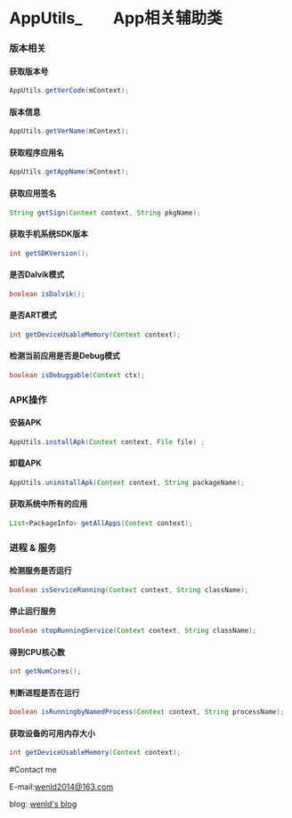 # AppUtils_  &ensp;&ensp;&ensp;  App相关辅助类
### 版本相关
#### 获取版本号
```java
AppUtils.getVerCode(mContext);
```
#### 版本信息
```java
AppUtils.getVerName(mContext);
```
#### 获取程序应用名
```java
AppUtils.getAppName(mContext);
```
#### 获取应用签名
```java
String getSign(Context context, String pkgName);
```
#### 获取手机系统SDK版本
```java
int getSDKVersion();
```

#### 是否Dalvik模式
```java
boolean isDalvik();
```
#### 是否ART模式
```java
int getDeviceUsableMemory(Context context);
```
#### 检测当前应用是否是Debug模式
```java
boolean isDebuggable(Context ctx);
```

### APK操作
#### 安装APK
```java
AppUtils.installApk(Context context, File file) ;
```
#### 卸载APK
```java
AppUtils.uninstallApk(Context context, String packageName);
```
#### 获取系统中所有的应用
```java
List<PackageInfo> getAllApps(Context context);
```
### 进程 & 服务
#### 检测服务是否运行
```java
boolean isServiceRunning(Context context, String className);
```
#### 停止运行服务
```java
boolean stopRunningService(Context context, String className);
```
#### 得到CPU核心数
```java
int getNumCores();
```
#### 判断进程是否在运行
```java
boolean isRunningbyNamedProcess(Context context, String processName);
```

#### 获取设备的可用内存大小
```java
int getDeviceUsableMemory(Context context);
```



#Contact me

E-mail:wenld2014@163.com

blog: [wenld's blog](http://blog.csdn.net/sinat_15877283)
